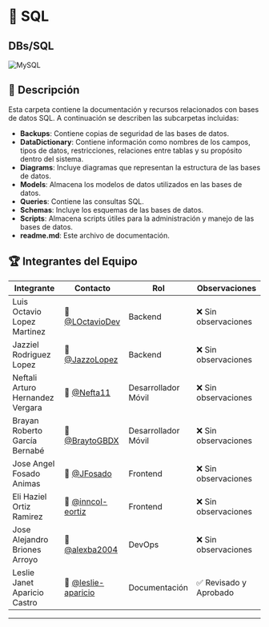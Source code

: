  # 📂 SQL 
 ## DBs/SQL 
 
![MySQL](https://img.shields.io/badge/MySQL-00000F?style=for-the-badge&logo=mysql&logoColor=white)

## 📌 Descripción

Esta carpeta contiene la documentación y recursos relacionados con bases de datos SQL. A continuación se describen las subcarpetas incluidas:

- **Backups**: Contiene copias de seguridad de las bases de datos.
- **DataDictionary**: Contiene información como nombres de los campos, tipos de datos, restricciones, relaciones entre tablas y su propósito dentro del sistema.
- **Diagrams**: Incluye diagramas que representan la estructura de las bases de datos.
- **Models**: Almacena los modelos de datos utilizados en las bases de datos.
- **Queries**: Contiene las consultas SQL.
- **Schemas**: Incluye los esquemas de las bases de datos.
- **Scripts**: Almacena scripts útiles para la administración y manejo de las bases de datos.
- **readme.md**: Este archivo de documentación.

## 🏆 Integrantes del Equipo

| Integrante                       | Contacto             | Rol                 | Observaciones     |
| -------------------------------- | -------------------- | ------------------- | ----------------- |
| Luis Octavio Lopez Martinez      | 📧 [@LOctavioDev](https://github.com/LOctavioDev)     | Backend             | ❌ Sin observaciones |
| Jazziel Rodriguez Lopez          | 📧 [@JazzoLopez](https://github.com/JazzoLopez)       | Backend             | ❌ Sin observaciones |
| Neftali Arturo Hernandez Vergara | 📧 [@Nefta11](https://github.com/Nefta11)          | Desarrollador Móvil | ❌ Sin observaciones |
| Brayan Roberto García Bernabé    | 📧 [@BraytoGBDX](https://github.com/BraytoGBDX)      | Desarrollador Móvil | ❌ Sin observaciones |
| Jose Angel Fosado Animas         | 📧 [@JFosado](https://github.com/JFosado)          | Frontend            | ❌ Sin observaciones |
| Eli Haziel Ortiz Ramirez         | 📧 [@inncol-eortiz](https://github.com/inncol-eortiz)        | Frontend            | ❌ Sin observaciones |
| Jose Alejandro Briones Arroyo    | 📧 [@alexba2004](https://github.com/alexba2004)      | DevOps              | ❌ Sin observaciones |
| Leslie Janet Aparicio Castro    | 📧 [@leslie-aparicio](https://github.com/leslie-aparicio)  | Documentación       | ✅ Revisado y Aprobado |

---
